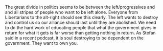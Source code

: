 The great divide in politics seems to be between the left/progressives and and
all stripes of people who want to be left alone.  Everyone from Libertarians to
the alt-right should see this clearly.  The left wants to destroy and control us
so our alliance should last until they are abolished.  We need to do the hard
work of educating people that what the government gives in return for what it
gets is far worse than getting nothing in return.  As Stefan said in a recent
podcast, it is soul destroying to be dependent on the government.  They want to
own you.